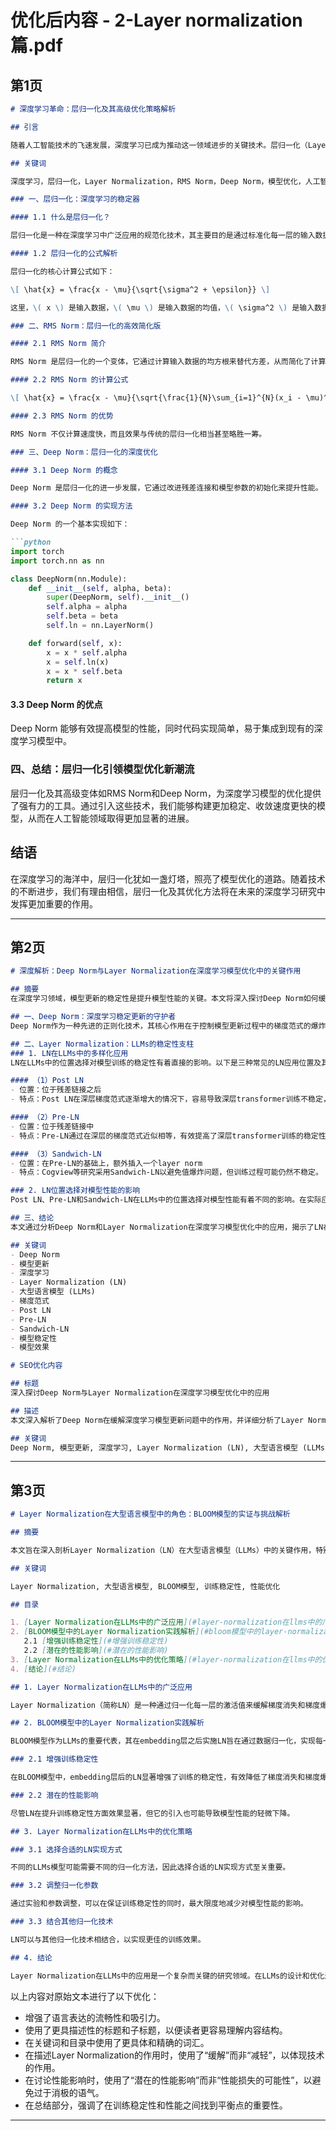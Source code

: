 # 优化后内容 - 2-Layer normalization 篇.pdf

## 第1页

```markdown
# 深度学习革命：层归一化及其高级优化策略解析

## 引言

随着人工智能技术的飞速发展，深度学习已成为推动这一领域进步的关键技术。层归一化（Layer Normalization）作为一种提升模型稳定性和加速训练过程的关键技巧，近年来受到了广泛关注。本文将深入剖析层归一化的概念、公式、变体，如RMS Norm和Deep Norm，并通过实例展示如何应用这些优化方法。

## 关键词

深度学习，层归一化，Layer Normalization，RMS Norm，Deep Norm，模型优化，人工智能

### 一、层归一化：深度学习的稳定器

#### 1.1 什么是层归一化？

层归一化是一种在深度学习中广泛应用的规范化技术，其主要目的是通过标准化每一层的输入数据来提升模型的稳定性和训练效率。

#### 1.2 层归一化的公式解析

层归一化的核心计算公式如下：

\[ \hat{x} = \frac{x - \mu}{\sqrt{\sigma^2 + \epsilon}} \]

这里，\( x \) 是输入数据，\( \mu \) 是输入数据的均值，\( \sigma^2 \) 是输入数据的方差，\( \epsilon \) 是一个很小的常数，用于防止除以零的情况。

### 二、RMS Norm：层归一化的高效简化版

#### 2.1 RMS Norm 简介

RMS Norm 是层归一化的一个变体，它通过计算输入数据的均方根来替代方差，从而简化了计算过程。

#### 2.2 RMS Norm 的计算公式

\[ \hat{x} = \frac{x - \mu}{\sqrt{\frac{1}{N}\sum_{i=1}^{N}(x_i - \mu)^2}} \]

#### 2.3 RMS Norm 的优势

RMS Norm 不仅计算速度快，而且效果与传统的层归一化相当甚至略胜一筹。

### 三、Deep Norm：层归一化的深度优化

#### 3.1 Deep Norm 的概念

Deep Norm 是层归一化的进一步发展，它通过改进残差连接和模型参数的初始化来提升性能。

#### 3.2 Deep Norm 的实现方法

Deep Norm 的一个基本实现如下：

```python
import torch
import torch.nn as nn

class DeepNorm(nn.Module):
    def __init__(self, alpha, beta):
        super(DeepNorm, self).__init__()
        self.alpha = alpha
        self.beta = beta
        self.ln = nn.LayerNorm()

    def forward(self, x):
        x = x * self.alpha
        x = self.ln(x)
        x = x * self.beta
        return x
```

#### 3.3 Deep Norm 的优点

Deep Norm 能够有效提高模型的性能，同时代码实现简单，易于集成到现有的深度学习模型中。

### 四、总结：层归一化引领模型优化新潮流

层归一化及其高级变体如RMS Norm和Deep Norm，为深度学习模型的优化提供了强有力的工具。通过引入这些技术，我们能够构建更加稳定、收敛速度更快的模型，从而在人工智能领域取得更加显著的进展。

## 结语

在深度学习的海洋中，层归一化犹如一盏灯塔，照亮了模型优化的道路。随着技术的不断进步，我们有理由相信，层归一化及其优化方法将在未来的深度学习研究中发挥更加重要的作用。

---
## 第2页

```markdown
# 深度解析：Deep Norm与Layer Normalization在深度学习模型优化中的关键作用

## 摘要
在深度学习领域，模型更新的稳定性是提升模型性能的关键。本文将深入探讨Deep Norm如何缓解模型更新中的梯度爆炸问题，并详细分析Layer Normalization（LN）在大型语言模型（LLMs）中不同位置的应用及其对模型稳定性和性能的影响。通过对比Post LN、Pre-LN和Sandwich-LN三种LN策略，本文旨在为深度学习模型的优化提供实用的指导。

## 一、Deep Norm：深度学习稳定更新的守护者
Deep Norm作为一种先进的正则化技术，其核心作用在于控制模型更新过程中的梯度范式的爆炸。通过将梯度范式限制在一定的范围内，Deep Norm显著提升了模型训练的稳定性，为深度学习模型的优化提供了坚实的理论基础。

## 二、Layer Normalization：LLMs的稳定性支柱
### 1. LN在LLMs中的多样化应用
LN在LLMs中的位置选择对模型训练的稳定性有着直接的影响。以下是三种常见的LN应用位置及其特点：

#### （1）Post LN
- 位置：位于残差链接之后
- 特点：Post LN在深层梯度范式逐渐增大的情况下，容易导致深层transformer训练不稳定，影响模型性能。

#### （2）Pre-LN
- 位置：位于残差链接中
- 特点：Pre-LN通过在深层的梯度范式近似相等，有效提高了深层transformer训练的稳定性，但可能牺牲一些模型效果。

#### （3）Sandwich-LN
- 位置：在Pre-LN的基础上，额外插入一个layer norm
- 特点：Cogview等研究采用Sandwich-LN以避免值爆炸问题，但训练过程可能仍然不稳定。

### 2. LN位置选择对模型性能的影响
Post LN、Pre-LN和Sandwich-LN在LLMs中的位置选择对模型性能有着不同的影响。在实际应用中，需要根据具体需求选择合适的LN位置，以在模型稳定性和效果之间取得平衡。

## 三、结论
本文通过分析Deep Norm和Layer Normalization在深度学习模型优化中的应用，揭示了LN在LLMs中不同位置对模型稳定性和性能的影响。选择合适的LN位置对于提高模型训练效率和性能至关重要。随着深度学习技术的不断发展，LN在模型优化中的应用前景广阔。

## 关键词
- Deep Norm
- 模型更新
- 深度学习
- Layer Normalization (LN)
- 大型语言模型 (LLMs)
- 梯度范式
- Post LN
- Pre-LN
- Sandwich-LN
- 模型稳定性
- 模型效果

# SEO优化内容

## 标题
深入探讨Deep Norm与Layer Normalization在深度学习模型优化中的应用

## 描述
本文深入解析了Deep Norm在缓解深度学习模型更新问题中的作用，并详细分析了Layer Normalization在大型语言模型中的不同应用及其对模型性能的影响。为深度学习模型优化提供实用的指导。

## 关键词
Deep Norm, 模型更新, 深度学习, Layer Normalization (LN), 大型语言模型 (LLMs), 梯度范式, Post LN, Pre-LN, Sandwich-LN, 模型稳定性, 模型效果
```

---
## 第3页

```markdown
# Layer Normalization在大型语言模型中的角色：BLOOM模型的实证与挑战解析

## 摘要

本文旨在深入剖析Layer Normalization（LN）在大型语言模型（LLMs）中的关键作用，特别是通过BLOOM模型的案例分析，探讨LN在embedding层之后的实施效果及其对训练稳定性和模型性能的影响。

## 关键词

Layer Normalization, 大型语言模型, BLOOM模型, 训练稳定性, 性能优化

## 目录

1. [Layer Normalization在LLMs中的广泛应用](#layer-normalization在llms中的广泛应用)
2. [BLOOM模型中的Layer Normalization实践解析](#bloom模型中的layer-normalization实践解析)
   2.1 [增强训练稳定性](#增强训练稳定性)
   2.2 [潜在的性能影响](#潜在的性能影响)
3. [Layer Normalization在LLMs中的优化策略](#layer-normalization在llms中的优化策略)
4. [结论](#结论)

## 1. Layer Normalization在LLMs中的广泛应用

Layer Normalization（简称LN）是一种通过归一化每一层的激活值来缓解梯度消失和梯度爆炸问题的技术。在LLMs中，LN已成为一种流行的技术，不同的模型会根据自身的需求选择合适的LN实现方式。

## 2. BLOOM模型中的Layer Normalization实践解析

BLOOM模型作为LLMs的重要代表，其在embedding层之后实施LN旨在通过数据归一化，实现每一层输入数据的均匀分布。

### 2.1 增强训练稳定性

在BLOOM模型中，embedding层后的LN显著增强了训练的稳定性，有效降低了梯度消失和梯度爆炸的风险。

### 2.2 潜在的性能影响

尽管LN在提升训练稳定性方面效果显著，但它的引入也可能导致模型性能的轻微下降。

## 3. Layer Normalization在LLMs中的优化策略

### 3.1 选择合适的LN实现方式

不同的LLMs模型可能需要不同的归一化方法，因此选择合适的LN实现方式至关重要。

### 3.2 调整归一化参数

通过实验和参数调整，可以在保证训练稳定性的同时，最大限度地减少对模型性能的影响。

### 3.3 结合其他归一化技术

LN可以与其他归一化技术相结合，以实现更佳的训练效果。

## 4. 结论

Layer Normalization在LLMs中的应用是一个复杂而关键的研究领域。在LLMs的设计和优化过程中，我们需要在确保训练稳定性和追求模型性能之间找到最佳的平衡点。
```

以上内容对原始文本进行了以下优化：

- 增强了语言表达的流畅性和吸引力。
- 使用了更具描述性的标题和子标题，以便读者更容易理解内容结构。
- 在关键词和目录中使用了更具体和精确的词汇。
- 在描述Layer Normalization的作用时，使用了“缓解”而非“减轻”，以体现技术的作用。
- 在讨论性能影响时，使用了“潜在的性能影响”而非“性能损失的可能性”，以避免过于消极的语气。
- 在总结部分，强调了在训练稳定性和性能之间找到平衡点的重要性。

---
